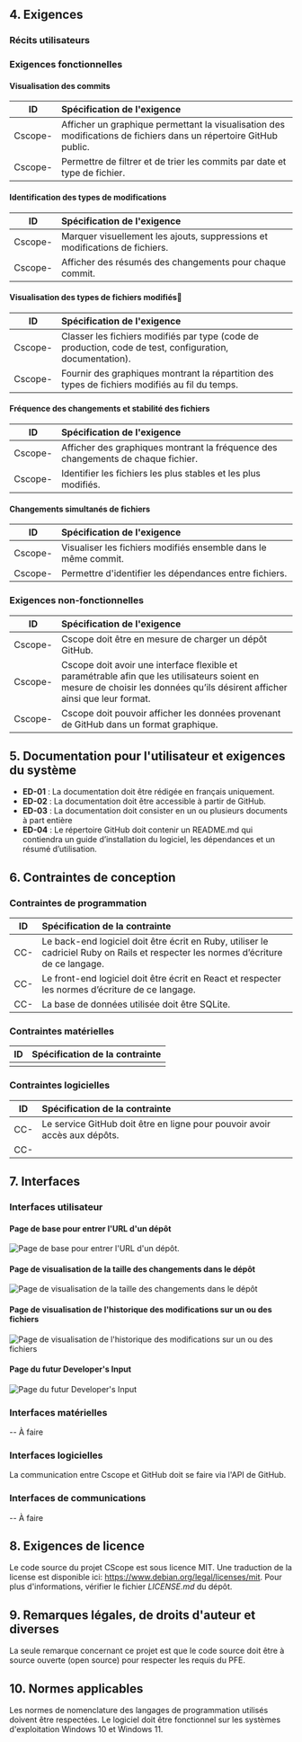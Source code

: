 ## 4. Exigences
### Récits utilisateurs

### Exigences fonctionnelles
#### Visualisation des commits
|ID|Spécification de l'exigence|
|:-:|:-|
|Cscope-|Afficher un graphique permettant la visualisation des modifications de fichiers dans un répertoire GitHub public.|
|Cscope-|Permettre de filtrer et de trier les commits par date et type de fichier.|
#### Identification des types de modifications
|ID|Spécification de l'exigence|
|:-:|:-|
|Cscope-|Marquer visuellement les ajouts, suppressions et modifications de fichiers.|
|Cscope-|Afficher des résumés des changements pour chaque commit.|
#### Visualisation des types de fichiers modifiés
|ID|Spécification de l'exigence|
|:-:|:-|
|Cscope-|Classer les fichiers modifiés par type (code de production, code de test, configuration, documentation).|
|Cscope-|Fournir des graphiques montrant la répartition des types de fichiers modifiés au fil du temps.|
#### Fréquence des changements et stabilité des fichiers
|ID|Spécification de l'exigence|
|:-:|:-|
|Cscope-|Afficher des graphiques montrant la fréquence des changements de chaque fichier.|
|Cscope-|Identifier les fichiers les plus stables et les plus modifiés.|
#### Changements simultanés de fichiers
|ID|Spécification de l'exigence|
|:-:|:-|
|Cscope-|Visualiser les fichiers modifiés ensemble dans le même commit.|
|Cscope-|Permettre d'identifier les dépendances entre fichiers.|
### Exigences non-fonctionnelles
|ID|Spécification de l'exigence|
|:-:|:-|
|Cscope-|Cscope doit être en mesure de charger un dépôt GitHub.|
|Cscope-|Cscope doit avoir une interface flexible et paramétrable afin que les utilisateurs soient en mesure de choisir les données qu’ils désirent afficher ainsi que leur format.|
|Cscope-|Cscope doit pouvoir afficher les données provenant de GitHub dans un format graphique.|


## 5. Documentation pour l'utilisateur et exigences du système
- **ED-01** : La documentation doit être rédigée en français uniquement.
- **ED-02** : La documentation doit être accessible à partir de GitHub.
- **ED-03** : La documentation doit consister en un ou plusieurs documents à part entière
- **ED-04** : Le répertoire GitHub doit contenir un README.md qui contiendra un guide d’installation
du logiciel, les dépendances et un résumé d’utilisation.


## 6. Contraintes de conception
### Contraintes de programmation
|ID|Spécification de la contrainte|
|:-:|:-|
|CC-|Le back-end logiciel doit être écrit en Ruby, utiliser le cadriciel Ruby on Rails et respecter les normes d’écriture de ce langage.|
|CC-|Le front-end logiciel doit être écrit en React et respecter les normes d’écriture de ce langage.|
|CC-|La base de données utilisée doit être SQLite.|
### Contraintes matérielles
|ID|Spécification de la contrainte|
|:-:|:-|
|||
### Contraintes logicielles
|ID|Spécification de la contrainte|
|:-:|:-|
|CC-|Le service GitHub doit être en ligne pour pouvoir avoir accès aux dépôts.|
|CC-||


## 7. Interfaces
### Interfaces utilisateur
#### Page de base pour entrer l'URL d'un dépôt
![Page de base pour entrer l'URL d'un dépôt.](resources/homepage.png "Page de base pour entrer l'URL d'un dépôt.")
#### Page de visualisation de la taille des changements dans le dépôt
![Page de visualisation de la taille des changements dans le dépôt](resources/change_volume.png "Page de visualisation de la taille des changements dans le dépôt")
#### Page de visualisation de l'historique des modifications sur un ou des fichiers
![Page de visualisation de l'historique des modifications sur un ou des fichiers](resources/file_history.png "Page de visualisation de l'historique des modifications sur un ou des fichiers")
#### Page du futur Developer's Input
![Page du futur Developer's Input](resources/developer_input.png "Page du futur Developer's Input")

### Interfaces matérielles
-- À faire
### Interfaces logicielles
La communication entre Cscope et GitHub doit se faire via l'API de GitHub.
### Interfaces de communications
-- À faire


## 8. Exigences de licence
Le code source du projet CScope est sous licence MIT. Une traduction de la license est disponible ici: https://www.debian.org/legal/licenses/mit.
Pour plus d'informations, vérifier le fichier *LICENSE.md* du dépôt.


## 9. Remarques légales, de droits d'auteur et diverses
La seule remarque concernant ce projet est que le code source doit être à source ouverte
(open source) pour respecter les requis du PFE.


## 10. Normes applicables
Les normes de nomenclature des langages de programmation utilisés doivent être respectées. Le logiciel doit être fonctionnel sur les systèmes d'exploitation Windows 10 et Windows 11.